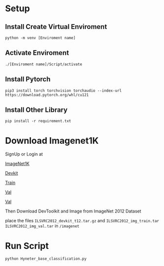 # Setup
## Install Create Virtual Enviroment
```
python -m venv [Enviroment name]
```
## Activate Enviroment
```
./[Enviroment name]/Script/activate
```
## Install Pytorch
```
pip3 install torch torchvision torchaudio --index-url https://download.pytorch.org/whl/cu121
```

## Install Other Library

```
pip install -r requirement.txt
```
# Download Imagenet1K
SignUp or Login at

[ImageNet1K](https://www.image-net.org)

[Devkit]([https](https://www.image-net.org/data/ILSVRC/2012/ILSVRC2012_devkit_t12.tar.gz)://www.image-net.org)
 
[Train]([[https](https://www.image-net.org/data/ILSVRC/2012/ILSVRC2012_devkit_t12.tar.gz)://www.image-net.org](https://www.image-net.org/data/ILSVRC/2012/ILSVRC2012_img_train.tar))

[Val]([[https](https://www.image-net.org/data/ILSVRC/2012/ILSVRC2012_devkit_t12.tar.gz)://www.image-net.org](https://www.image-net.org/data/ILSVRC/2012/ILSVRC2012_img_val.tar)) 

[Val]([[[https](https://www.image-net.org/data/ILSVRC/2012/ILSVRC2012_devkit_t12.tar.gz)://www.image-net.org](https://www.image-net.org/data/ILSVRC/2012/ILSVRC2012_img_val.tar)](https://www.image-net.org/data/ILSVRC/2012/ILSVRC2012_img_test_v10102019.tar)) 



Then Download DevToolkit and Image from ImageNet 2012 Dataset

place the files `ILSVRC2012_devkit_t12.tar.gz` and `ILSVRC2012_img_train.tar` `ILSVRC2012_img_val.tar` in `/imagenet`

# Run Script
```
python Hyneter_base_classification.py
```